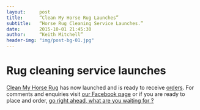 ```yaml
---
layout:     post
title:      “Clean My Horse Rug Launches”
subtitle:   “Horse Rug Cleaning Service Launches.”
date:       2015-10-01 21:45:30
author:     “Keith Mitchell”
header-img: "img/post-bg-01.jpg"
---
```



# Rug cleaning service launches

[Clean My Horse Rug](http://www.cleanmyhorserug.co.uk) has now launched and is ready to receive [orders](https://goo.gl/QNkR4f). For comments and enquiries visit [our Facebook page](https://facebook.com/cleanmuhorserug) or if you are ready to place and order, [go right ahead, what are you waiting for ?](https://goo.gl/QNkR4f)

